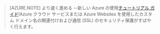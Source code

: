 ﻿
> [AZURE.NOTE]
> より速く進める --新しい Azure の使用[チュートリアル ガイド](http://support.microsoft.com/kb/2990804)!Azure クラウド サービスまたは Azure Websites を使用したカスタム ドメイン名の関連付けおよび通信 (SSL) のセキュリティ保護がすばやく行えます。
<!--HONumber=42-->
